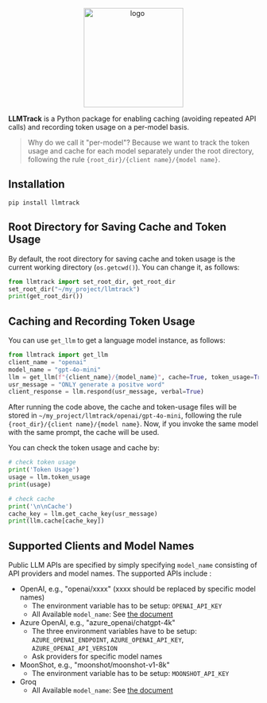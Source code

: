 <p align="center">
  <img src="assets/logo.webp" alt="logo" width="200"/>
</p>


**LLMTrack** is a Python package for enabling caching (avoiding repeated API calls) and recording token usage on a per-model basis. 

> Why do we call it "per-model"? Because we want to track the token usage and cache for each model separately under the root directory, following the rule `{root_dir}/{client name}/{model name}`.

## Installation
```
pip install llmtrack
```

## Root Directory for Saving Cache and Token Usage
By default, the root directory for saving cache and token usage is the current working directory (`os.getcwd()`). You can change it, as follows:
```python
from llmtrack import set_root_dir, get_root_dir
set_root_dir("~/my_project/llmtrack")
print(get_root_dir())
```

## Caching and Recording Token Usage
You can use `get_llm` to get a language model instance, as follows:

```python
from llmtrack import get_llm
client_name = "openai"
model_name = "gpt-4o-mini"
llm = get_llm(f"{client_name}/{model_name}", cache=True, token_usage=True)
usr_message = "ONLY generate a positve word"
client_response = llm.respond(usr_message, verbal=True)
```

After running the code above, the cache and token-usage files will be stored in `~/my_project/llmtrack/openai/gpt-4o-mini`, following the rule `{root_dir}/{client name}/{model name}`. Now, if you invoke the same model with the same prompt, the cache will be used. 

You can check the token usage and cache by:
```python
# check token usage
print('Token Usage')
usage = llm.token_usage
print(usage)

# check cache
print('\n\nCache')
cache_key = llm.get_cache_key(usr_message)
print(llm.cache[cache_key])
```

## Supported Clients and Model Names
Public LLM APIs are specified by simply specifying `model_name` consisting of API providers and model names. The supported APIs include :  
* OpenAI, e.g., "openai/xxxx"  (xxxx should be replaced by specific model names)
    * The environment variable has to be setup: `OPENAI_API_KEY` 
    <!-- * Popular `model_name`: `gpt-4o-mini`, `gpt-3.5-turbo` -->
    * All Available `model_name`: See [the document](https://platform.openai.com/docs/models) 
* Azure OpenAI, e.g., "azure_openai/chatgpt-4k" 
    * The three environment variables have to be setup: `AZURE_OPENAI_ENDPOINT`, `AZURE_OPENAI_API_KEY`, `AZURE_OPENAI_API_VERSION`
    * Ask providers for specific model names 
* MoonShot, e.g., "moonshot/moonshot-v1-8k" 
    * The environment variable has to be setup: `MOONSHOT_API_KEY`
* Groq
    <!-- * Popular `model_name`: `llama3-8b-8192`, `llama3-70b-8192` -->
    * All Available `model_name`: See [the document](https://console.groq.com/docs/models)

<!-- ## Unified Parameters
| Parameter              | Description                                                                                 |
|------------------------|---------------------------------------------------------------------------------------------|
| `num_return_sequences`  | Number of sequences to return, defaults to 1. Same as `n` in OpenAI API                     |
| `temperature`           | More random if < 1.0; more deterministic if > 1.0                                           |
| `max_tokens`            | Maximum number of tokens to generate                                                        |
| `top_p`                 | Top p for sampling, refer to the paper: [https://arxiv.org/abs/1904.09751](https://arxiv.org/abs/1904.09751) |
| `stop`                  | Stop sequence for generation                                                                |

An example:
```python
params = {"temperature": 0.2, "num_return_sequences": 1}
print(llm.respond_txt("Generate ONLY a random word", **params))
``` -->

    
